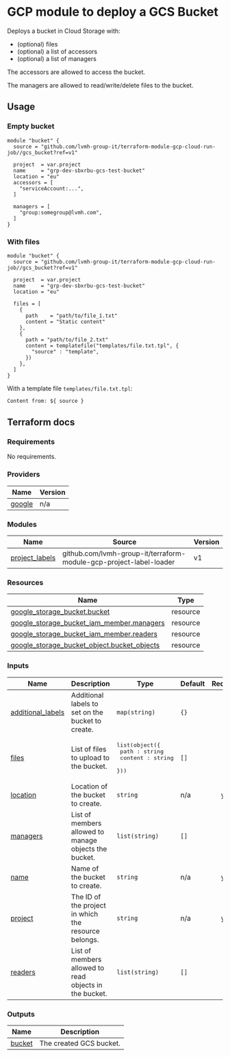 # GCP module to deploy a GCS Bucket

Deploys a bucket in Cloud Storage with:

* (optional) files
* (optional) a list of accessors
* (optional) a list of managers

The accessors are allowed to access the bucket.

The managers are allowed to read/write/delete files to the bucket.

## Usage

### Empty bucket

```hcl
module "bucket" {
  source = "github.com/lvmh-group-it/terraform-module-gcp-cloud-run-job//gcs_bucket?ref=v1"

  project  = var.project
  name     = "grp-dev-sbxrbu-gcs-test-bucket"
  location = "eu"
  accessors = [
    "serviceAccount:...",
  ]
  
  managers = [
    "group:somegroup@lvmh.com",
  ]
}
```

### With files

```hcl
module "bucket" {
  source = "github.com/lvmh-group-it/terraform-module-gcp-cloud-run-job//gcs_bucket?ref=v1"

  project  = var.project
  name     = "grp-dev-sbxrbu-gcs-test-bucket"
  location = "eu"

  files = [
    {
      path    = "path/to/file_1.txt"
      content = "Static content"
    },
    {
      path = "path/to/file_2.txt"
      content = templatefile("templates/file.txt.tpl", {
        "source" : "template",
      })
    },
  ]
}
```

With a template file `templates/file.txt.tpl`:

```txt
Content from: ${ source }

```

## Terraform docs

<!-- BEGIN_TF_DOCS -->
### Requirements

No requirements.

### Providers

| Name | Version |
|------|---------|
| <a name="provider_google"></a> [google](#provider\_google) | n/a |

### Modules

| Name | Source | Version |
|------|--------|---------|
| <a name="module_project_labels"></a> [project\_labels](#module\_project\_labels) | github.com/lvmh-group-it/terraform-module-gcp-project-label-loader | v1 |

### Resources

| Name | Type |
|------|------|
| [google_storage_bucket.bucket](https://registry.terraform.io/providers/hashicorp/google/latest/docs/resources/storage_bucket) | resource |
| [google_storage_bucket_iam_member.managers](https://registry.terraform.io/providers/hashicorp/google/latest/docs/resources/storage_bucket_iam_member) | resource |
| [google_storage_bucket_iam_member.readers](https://registry.terraform.io/providers/hashicorp/google/latest/docs/resources/storage_bucket_iam_member) | resource |
| [google_storage_bucket_object.bucket_objects](https://registry.terraform.io/providers/hashicorp/google/latest/docs/resources/storage_bucket_object) | resource |

### Inputs

| Name | Description | Type | Default | Required |
|------|-------------|------|---------|:--------:|
| <a name="input_additional_labels"></a> [additional\_labels](#input\_additional\_labels) | Additional labels to set on the bucket to create. | `map(string)` | `{}` | no |
| <a name="input_files"></a> [files](#input\_files) | List of files to upload to the bucket. | <pre>list(object({<br/>    path : string<br/>    content : string<br/>  }))</pre> | `[]` | no |
| <a name="input_location"></a> [location](#input\_location) | Location of the bucket to create. | `string` | n/a | yes |
| <a name="input_managers"></a> [managers](#input\_managers) | List of members allowed to manage objects the bucket. | `list(string)` | `[]` | no |
| <a name="input_name"></a> [name](#input\_name) | Name of the bucket to create. | `string` | n/a | yes |
| <a name="input_project"></a> [project](#input\_project) | The ID of the project in which the resource belongs. | `string` | n/a | yes |
| <a name="input_readers"></a> [readers](#input\_readers) | List of members allowed to read objects in the bucket. | `list(string)` | `[]` | no |

### Outputs

| Name | Description |
|------|-------------|
| <a name="output_bucket"></a> [bucket](#output\_bucket) | The created GCS bucket. |
<!-- END_TF_DOCS -->